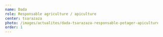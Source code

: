 ```yaml
---
name: Dada
role: Responsable agriculture / apiculture
center: tsarazaza
photo: /images/actualites/dada-tsarazaza-responsable-potager-apiculture-.jpg
order: 1
---
```

